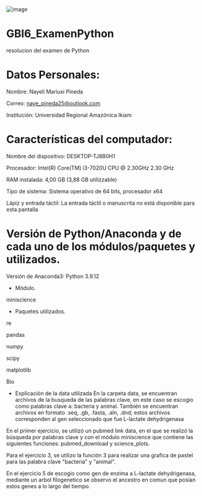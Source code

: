 ![image](https://user-images.githubusercontent.com/94584346/179644556-6506537a-4010-416f-8aec-2ceb35aa14b7.png)
# GBI6_ExamenPython
resolucion del examen de Python

# Datos Personales:
Nombre: Nayeli Mariuxi Pineda 

Correo: naye_pineda25@outlook.com

Institución: Universidad Regional Amazónica Ikiam

# Características del computador:
Nombre del dispositivo:	DESKTOP-TJ8B0H1

Procesador:	Intel(R) Core(TM) i3-7020U CPU @ 2.30GHz 2.30 GHz

RAM instalada:	4,00 GB (3,88 GB utilizzable)

Tipo de sistema:	Sistema operativo de 64 bits, procesador x64

Lápiz y entrada táctil:	La entrada táctil o manuscrita no está disponible para esta pantalla

# Versión de Python/Anaconda y de cada uno de los módulos/paquetes y utilizados.

Versión de Anaconda3: Python 3.9.12

- Módulo. 

miniscience

- Paquetes utilizados.

re

pandas

numpy 

scipy

matplotlib

Bio

- Explicación de la data utilizada 
En la carpeta data, se encuentran archivos de la busqueda de las palabras clave, en este caso se escogio como palabras clave a: bacteria y animal. También se encuentran archivos en formato .seq, .gb, .fasta, .aln, .dnd; estos archivos corresponden al gen seleccionado que fue  L-lactate dehydrigenasa

En el primer ejercicio, se utilizó un pubmed link data, en el que se realizó la búsqueda por palabras clave y con el módulo miniscience que contiene las siguientes funciones: pubmed_download y science_plots.

Para el ejercicio 3, se utilizo la función 3 para realizar una grafica de pastel para las palabra clave "bacteria" y "animal".

En el ejercicio 5 de escogio como gen de enzima a L-lactate dehydrigenasa, mediante un arbol filogenetico se observo el ancestro en comun que posían estos genes a lo largo del tiempo.



